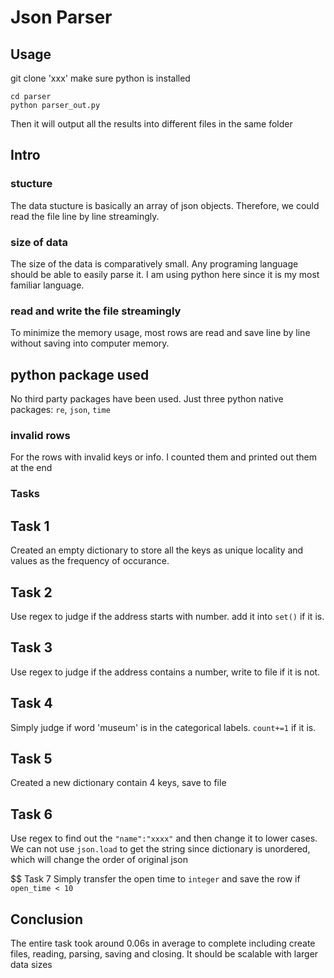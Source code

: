 # Json Parser

## Usage
git clone 'xxx'
make sure python is installed
```
cd parser
python parser_out.py
```
Then it will output all the results into different files in the same folder

## Intro
### 	stucture
The data stucture is basically an array of json objects. Therefore, we could read the file line by line streamingly.

### size of data
The size of the data is comparatively small. Any programing language should be able to easily parse it. I am using python here since it is my most familiar language.

### read and write the file streamingly
To minimize the memory usage, most rows are read and save line by line without saving into computer memory. 

## python package used
No third party packages have been used. Just three python native packages: `re`, `json`, `time`
### invalid rows
For the rows with invalid keys or info. I counted them and printed out them at the end

### Tasks

## Task 1
Created an empty dictionary to store all the keys as unique locality and values as the frequency of occurance.

## Task 2
Use regex to judge if the address starts with number. add it into `set()` if it is.

## Task 3
Use regex to judge if the address contains a number, write to file if it is not.

## Task 4
Simply judge if word 'museum' is in the categorical labels. `count+=1` if it is.

## Task 5
Created a new dictionary contain 4 keys, save to file

## Task 6
Use regex to find out the `"name":"xxxx"` and then change it to lower cases. We can not use `json.load` to get the string since dictionary is unordered, which will change the order of original json

$$ Task 7
Simply transfer the open time to `integer` and save the row if `open_time < 10`

## Conclusion
The entire task took around 0.06s in average to complete including create files, reading, parsing, saving and closing. It should be scalable with larger data sizes